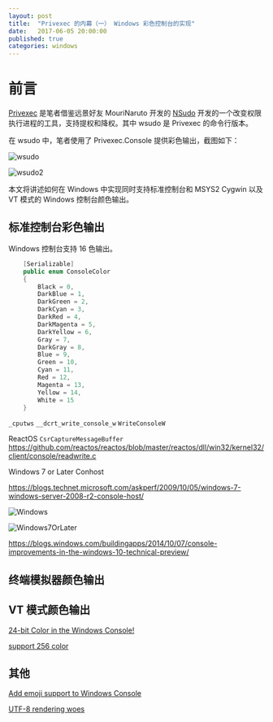 ```yaml
---
layout: post
title:  "Privexec 的内幕（一） Windows 彩色控制台的实现"
date:   2017-06-05 20:00:00
published: true
categories: windows
---
```


# 前言

[Privexec](https://github.com/M2Team/Privexec) 是笔者借鉴远景好友 MouriNaruto 开发的 [NSudo](https://github.com/M2Team/NSudo) 开发的一个改变权限执行进程的工具，支持提权和降权。其中 wsudo 是 Privexec 的命令行版本。

在 wsudo 中，笔者使用了 Privexec.Console 提供彩色输出，截图如下：

![wsudo](https://raw.githubusercontent.com/M2Team/Privexec/master/images/wsudo.png)


![wsudo2](https://raw.githubusercontent.com/M2Team/Privexec/master/images/wsudo2.png)

本文将讲述如何在 Windows 中实现同时支持标准控制台和 MSYS2 Cygwin 以及 VT 模式的 Windows 控制台颜色输出。

## 标准控制台彩色输出

Windows 控制台支持 16 色输出。

```csharp
    [Serializable]
    public enum ConsoleColor
    {
        Black = 0,
        DarkBlue = 1,
        DarkGreen = 2,
        DarkCyan = 3,
        DarkRed = 4,
        DarkMagenta = 5,
        DarkYellow = 6,
        Gray = 7,
        DarkGray = 8,
        Blue = 9,
        Green = 10,
        Cyan = 11,
        Red = 12,
        Magenta = 13,
        Yellow = 14,
        White = 15
    }
```

`_cputws` `__dcrt_write_console_w` `WriteConsoleW`

ReactOS `CsrCaptureMessageBuffer` https://github.com/reactos/reactos/blob/master/reactos/dll/win32/kernel32/client/console/readwrite.c

Windows 7 or Later Conhost

https://blogs.technet.microsoft.com/askperf/2009/10/05/windows-7-windows-server-2008-r2-console-host/

![Windows](https://msdnshared.blob.core.windows.net/media/TNBlogsFS/BlogFileStorage/blogs_technet/askperf/WindowsLiveWriter/Windows7WindowsServer2008R2ConsoleHost_7F3D/image_c064c0f7-4048-4dba-86bd-4a9722b53a11.png)

![Windows7OrLater](https://msdnshared.blob.core.windows.net/media/TNBlogsFS/BlogFileStorage/blogs_technet/askperf/WindowsLiveWriter/Windows7WindowsServer2008R2ConsoleHost_7F3D/image_7f7ebef5-47db-4d0c-aa78-5dd0e6bb75c8.png)

https://blogs.windows.com/buildingapps/2014/10/07/console-improvements-in-the-windows-10-technical-preview/

## 终端模拟器颜色输出


## VT 模式颜色输出


[24-bit Color in the Windows Console!](https://blogs.msdn.microsoft.com/commandline/2016/09/22/24-bit-color-in-the-windows-console/)

[support 256 color](https://github.com/Microsoft/BashOnWindows/issues/345)

## 其他

[Add emoji support to Windows Console](https://github.com/Microsoft/BashOnWindows/issues/590)

[UTF-8 rendering woes](https://github.com/Microsoft/BashOnWindows/issues/75#issuecomment-304415019)